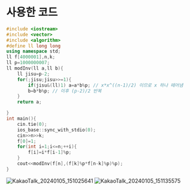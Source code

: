 # 사용한 코드
```cpp
#include <iostream>
#include <vector>
#include <algorithm>
#define ll long long
using namespace std;
ll f[4000001],n,k;
ll p=1000000007;
ll modInv(ll a,ll b){
	ll jisu=p-2;
	for(;jisu;jisu>>=1){
		if(jisu&(ll)1) a=a*b%p; // x*x^((n-1)/2) 이므로 x 하나 떼어냄
		b=b*b%p; // 이후 (p-2)/2 반복
	}
	return a;

}
int main(){
	cin.tie(0);
	ios_base::sync_with_stdio(0);
	cin>>n>>k;
	f[0]=1;
	for(int i=1;i<=n;++i){
		f[i]=i*f[i-1]%p;
	}
	cout<<modInv(f[n],(f[k]%p*f[n-k]%p)%p);
}
```


![KakaoTalk_20240105_151025641](https://github.com/ash9river/algorithm/assets/121378532/4be22a88-cb96-49d0-819d-3d9794b80727)
![KakaoTalk_20240105_151135575](https://github.com/ash9river/algorithm/assets/121378532/6eaee84a-17b6-445a-8c82-6cd177a94abc)
